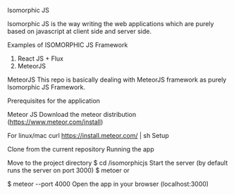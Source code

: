 Isomorphic JS 

Isomorphic JS is the way writing the web applications which are purely based on javascript at client side and server side.

Examples of ISOMORPHIC JS Framework

1. React JS + Flux
2. MeteorJS

MeteorJS
This repo is basically dealing with MeteorJS framework as purely Isomorphic JS Framework.

Prerequisites for the application

Meteor JS Download the meteor distribution (https://www.meteor.com/install)

For linux/mac curl https://install.meteor.com/ | sh Setup

Clone from the current repository Running the app

Move to the project directory $ cd /isomorphicjs Start the server (by default runs the server on port 3000) $ metoer or

$ meteor --port 4000 Open the app in your browser (localhost:3000)
